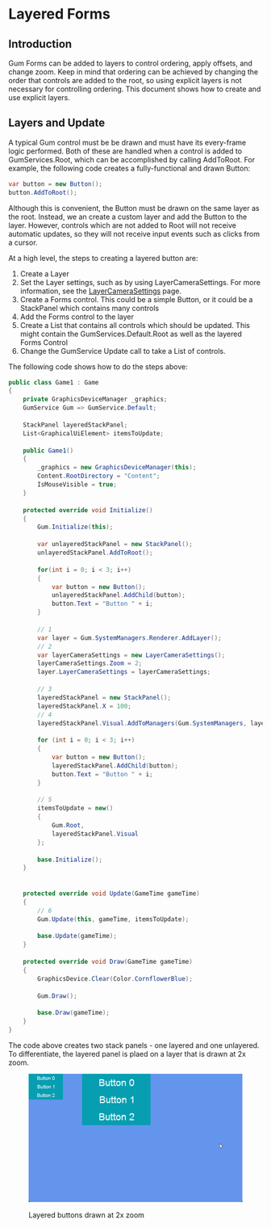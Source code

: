 # Layered Forms

## Introduction

Gum Forms can be added to layers to control ordering, apply offsets, and change zoom. Keep in mind that ordering can be achieved by changing the order that controls are added to the root, so using explicit layers is not necessary for controlling ordering. This document shows how to create and use explicit layers.

## Layers and Update

A typical Gum control must be be drawn and must have its every-frame logic performed. Both of these are handled when a control is added to GumServices.Root, which can be accomplished by calling AddToRoot. For example, the following code creates a fully-functional and drawn Button:

```csharp
var button = new Button();
button.AddToRoot();
```

Although this is convenient, the Button must be drawn on the same layer as the root. Instead, we an create a custom layer and add the Button to the layer. However, controls which are not added to Root will not receive automatic updates, so they will not receive input events such as clicks from a cursor.

At a high level, the steps to creating a layered button are:

1. Create a Layer
2. Set the Layer settings, such as by using LayerCameraSettings. For more information, see the [LayerCameraSettings](../../gum-code-reference/layer.md#layercamerasettings) page.
3. Create a Forms control. This could be a simple Button, or it could be a StackPanel which contains many controls
4. Add the Forms control to the layer
5. Create a List that contains all controls which should be updated. This might contain the GumServices.Default.Root as well as the layered Forms Control
6. Change the GumService Update call to take a List of controls.

The following code shows how to do the steps above:

```csharp
public class Game1 : Game
{
    private GraphicsDeviceManager _graphics;
    GumService Gum => GumService.Default;

    StackPanel layeredStackPanel;
    List<GraphicalUiElement> itemsToUpdate;

    public Game1()
    {
        _graphics = new GraphicsDeviceManager(this);
        Content.RootDirectory = "Content";
        IsMouseVisible = true;
    }

    protected override void Initialize()
    {
        Gum.Initialize(this);

        var unlayeredStackPanel = new StackPanel();
        unlayeredStackPanel.AddToRoot();

        for(int i = 0; i < 3; i++)
        {
            var button = new Button();
            unlayeredStackPanel.AddChild(button);
            button.Text = "Button " + i;
        }
       
        // 1
        var layer = Gum.SystemManagers.Renderer.AddLayer();
        // 2
        var layerCameraSettings = new LayerCameraSettings();
        layerCameraSettings.Zoom = 2;
        layer.LayerCameraSettings = layerCameraSettings;

        // 3
        layeredStackPanel = new StackPanel();
        layeredStackPanel.X = 100;
        // 4
        layeredStackPanel.Visual.AddToManagers(Gum.SystemManagers, layer);

        for (int i = 0; i < 3; i++)
        {
            var button = new Button();
            layeredStackPanel.AddChild(button);
            button.Text = "Button " + i;
        }

        // 5
        itemsToUpdate = new()
        {
            Gum.Root,
            layeredStackPanel.Visual
        };

        base.Initialize();
    }


    protected override void Update(GameTime gameTime)
    {
        // 6
        Gum.Update(this, gameTime, itemsToUpdate);

        base.Update(gameTime);
    }

    protected override void Draw(GameTime gameTime)
    {
        GraphicsDevice.Clear(Color.CornflowerBlue);

        Gum.Draw();

        base.Draw(gameTime);
    }
}

```

The code above creates two stack panels - one layered and one unlayered. To differentiate, the layered panel is plaed on a layer that is drawn at 2x zoom.

<figure><img src="../../../.gitbook/assets/18_22 24 31.gif" alt=""><figcaption><p>Layered buttons drawn at 2x zoom</p></figcaption></figure>
